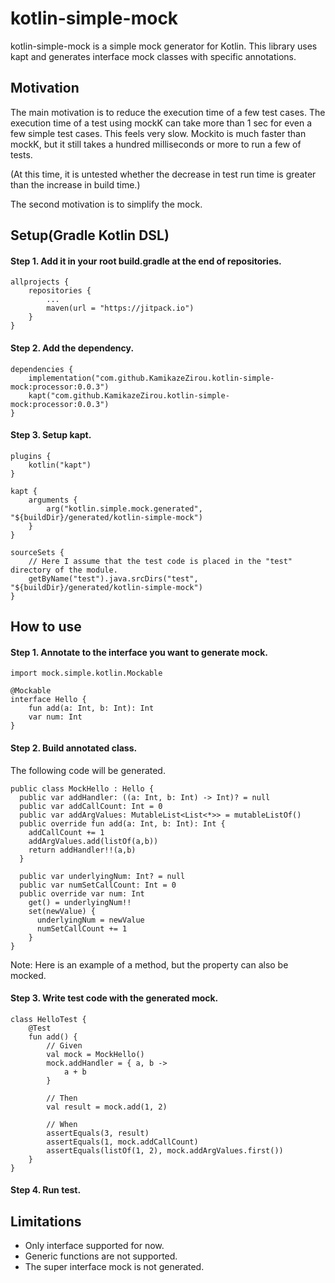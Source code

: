 # kotlin-simple-mock

kotlin-simple-mock is a simple mock generator for Kotlin.
This library uses kapt and generates interface mock classes with specific annotations.

## Motivation

The main motivation is to reduce the execution time of a few test cases.
The execution time of a test using mockK can take more than 1 sec for even a few simple test cases. This feels very slow.
Mockito is much faster than mockK, but it still takes a hundred milliseconds or more to run a few of tests.

(At this time, it is untested whether the decrease in test run time is greater than the increase in build time.)

The second motivation is to simplify the mock.

## Setup(Gradle Kotlin DSL)

#### Step 1. Add it in your root build.gradle at the end of repositories.

```
allprojects {
    repositories {
        ...
        maven(url = "https://jitpack.io")
    }
}
```

#### Step 2. Add the dependency.

```
dependencies {
    implementation("com.github.KamikazeZirou.kotlin-simple-mock:processor:0.0.3")
    kapt("com.github.KamikazeZirou.kotlin-simple-mock:processor:0.0.3")
}
```

#### Step 3. Setup kapt.

```
plugins {
    kotlin("kapt")
}

kapt {
    arguments {
        arg("kotlin.simple.mock.generated", "${buildDir}/generated/kotlin-simple-mock")
    }
}

sourceSets {
    // Here I assume that the test code is placed in the "test" directory of the module. 
    getByName("test").java.srcDirs("test", "${buildDir}/generated/kotlin-simple-mock")
}
```

## How to use

#### Step 1. Annotate to the interface you want to generate mock.

```
import mock.simple.kotlin.Mockable

@Mockable
interface Hello {
    fun add(a: Int, b: Int): Int
    var num: Int
}
```

#### Step 2. Build annotated class.

The following code will be generated.

```
public class MockHello : Hello {
  public var addHandler: ((a: Int, b: Int) -> Int)? = null
  public var addCallCount: Int = 0
  public var addArgValues: MutableList<List<*>> = mutableListOf()
  public override fun add(a: Int, b: Int): Int {
    addCallCount += 1
    addArgValues.add(listOf(a,b))
    return addHandler!!(a,b)
  }

  public var underlyingNum: Int? = null
  public var numSetCallCount: Int = 0
  public override var num: Int
    get() = underlyingNum!!
    set(newValue) {
      underlyingNum = newValue
      numSetCallCount += 1
    }
}
```

Note: Here is an example of a method, but the property can also be mocked.

#### Step 3. Write test code with the generated mock.

```
class HelloTest {
    @Test
    fun add() {
        // Given
        val mock = MockHello()
        mock.addHandler = { a, b ->
            a + b
        }

        // Then
        val result = mock.add(1, 2)

        // When
        assertEquals(3, result)
        assertEquals(1, mock.addCallCount)
        assertEquals(listOf(1, 2), mock.addArgValues.first())
    }
}
```

#### Step 4. Run test.

## Limitations

- Only interface supported for now.
- Generic functions are not supported.
- The super interface mock is not generated.
